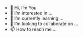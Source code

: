 - 👋 Hi, I’m You
- 👀 I’m interested in ...
- 🌱 I’m currently learning ...
- 💞️ I’m looking to collaborate on ...
- 📫 How to reach me ...

<!---
anyuras/anyuras is a ✨ special ✨ repository because its `README.md` (this file) appears on your GitHub profile.
You can click the Preview link to take a look at your changes.
--->
